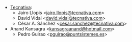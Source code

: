 - [Tecnativa](https://www.tecnativa.com):
  - Jairo Llopis \<<jairo.llopis@tecnativa.com>\>
  - David Vidal \<<david.vidal@tecnativa.com>\>
  - César A. Sánchez \<<cesar.sanchez@tecnativa.com>\>
- Anand Kansagra \<<kansagraanand@hotmail.com>\>
  - Pedro Guirao \<<pguirao@puntsistemes.es>\>

